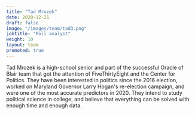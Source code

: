 ```yaml
---
title: "Tad Mrozek"  
date: 2020-12-21  
draft: false  
image: "/images/team/tad3.png"  
jobtitle: "Poll analyst"  
weight: 10  
layout: team  
promoted: true  
---
```

Tad Mrozek is a high-school senior and part of the successful Oracle of Blair team that got the attention of
FiveThirtyEight and the Center for Politics. They have been interested in politics since the 2016 election, worked on
Maryland Governor Larry Hogan's re-election campaign, and were one of the most accurate predictors in 2020. They intend
to study political science in college, and believe that everything can be solved with enough time and enough data.
